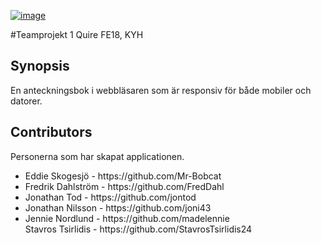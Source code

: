 [![image](https://sigopt.com/static/img/SigOpt_logo_horiz.png?raw=true)](https://sigopt.com)

#Teamprojekt 1
Quire
FE18, KYH

## Synopsis

En anteckningsbok i webbläsaren som är responsiv för både mobiler och datorer.


## Contributors

Personerna som har skapat applicationen.
<ul>
<li>Eddie Skogesjö - https://github.com/Mr-Bobcat</li>
<li>Fredrik Dahlström - https://github.com/FredDahl</li>
<li>Jonathan Tod - https://github.com/jontod</li>
<li>Jonathan Nilsson - https://github.com/joni43</li>
<li>Jennie Nordlund - https://github.com/madelennie</li>
</li>Stavros Tsirlidis -  https://github.com/StavrosTsirlidis24</li>
</ul>




